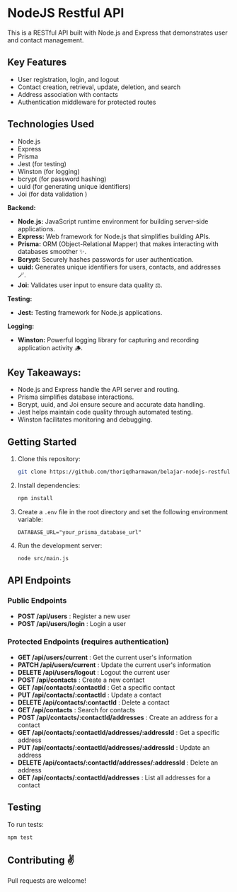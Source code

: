 # NodeJS Restful API

This is a RESTful API built with Node.js and Express that demonstrates user and contact management.

## Key Features

- User registration, login, and logout
- Contact creation, retrieval, update, deletion, and search
- Address association with contacts
- Authentication middleware for protected routes

## Technologies Used


- Node.js
- Express
- Prisma
- Jest (for testing)
- Winston (for logging)
- bcrypt (for password hashing)
- uuid (for generating unique identifiers)
- Joi (for data validation )

**Backend:**

* **Node.js:** JavaScript runtime environment for building server-side applications.
* **Express:** Web framework for Node.js that simplifies building APIs.
* **Prisma:** ORM (Object-Relational Mapper) that makes interacting with databases smoother ✨.
* **Bcrypt:** Securely hashes passwords for user authentication.
* **uuid:** Generates unique identifiers for users, contacts, and addresses 🪄.
* **Joi:** Validates user input to ensure data quality ⚖️.

**Testing:**

* **Jest:** Testing framework for Node.js applications.

**Logging:**

* **Winston:** Powerful logging library for capturing and recording application activity 🪵.

## Key Takeaways:

* Node.js and Express handle the API server and routing.
* Prisma simplifies database interactions.
* Bcrypt, uuid, and Joi ensure secure and accurate data handling.
* Jest helps maintain code quality through automated testing.
* Winston facilitates monitoring and debugging.



## Getting Started

1. Clone this repository:

   ```bash
   git clone https://github.com/thoriqdharmawan/belajar-nodejs-restful-api.git
   ```

2. Install dependencies:

   ```bash
   npm install
   ```

3. Create a `.env` file in the root directory and set the following environment variable:

   ```
   DATABASE_URL="your_prisma_database_url"
   ```

4. Run the development server:

   ```bash
   node src/main.js
   ```

## API Endpoints

### Public Endpoints

- **POST /api/users** : Register a new user
- **POST /api/users/login** : Login a user

### Protected Endpoints (requires authentication)

- **GET /api/users/current** : Get the current user's information
- **PATCH /api/users/current** : Update the current user's information
- **DELETE /api/users/logout** : Logout the current user
- **POST /api/contacts** : Create a new contact
- **GET /api/contacts/:contactId** : Get a specific contact
- **PUT /api/contacts/:contactId** : Update a contact
- **DELETE /api/contacts/:contactId** : Delete a contact
- **GET /api/contacts** : Search for contacts
- **POST /api/contacts/:contactId/addresses** : Create an address for a contact
- **GET /api/contacts/:contactId/addresses/:addressId** : Get a specific address
- **PUT /api/contacts/:contactId/addresses/:addressId** : Update an address
- **DELETE /api/contacts/:contactId/addresses/:addressId** : Delete an address
- **GET /api/contacts/:contactId/addresses** : List all addresses for a contact

## Testing

To run tests:

```bash
npm test
```

## Contributing ✌️

Pull requests are welcome!

